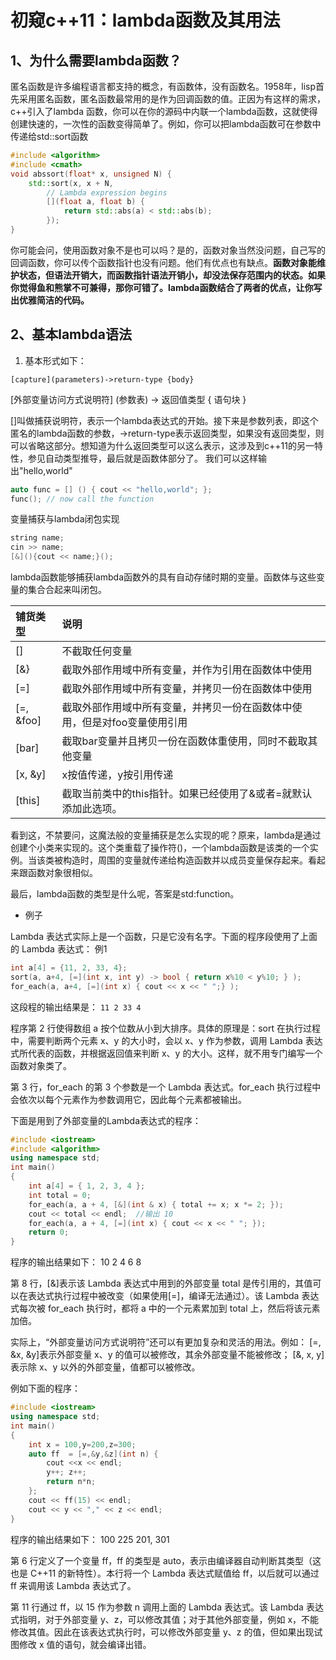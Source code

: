 # 初窥c++11：lambda函数及其用法

## 1、为什么需要lambda函数？

匿名函数是许多编程语言都支持的概念，有函数体，没有函数名。1958年，lisp首先采用匿名函数，匿名函数最常用的是作为回调函数的值。正因为有这样的需求，c++引入了lambda 函数，你可以在你的源码中内联一个lambda函数，这就使得创建快速的，一次性的函数变得简单了。例如，你可以把lambda函数可在参数中传递给std::sort函数

```c++
#include <algorithm>
#include <cmath>
void abssort(float* x, unsigned N) {
    std::sort(x, x + N,
        // Lambda expression begins
        [](float a, float b) {
            return std::abs(a) < std::abs(b);
        });
}
```

你可能会问，使用函数对象不是也可以吗？是的，函数对象当然没问题，自己写的回调函数，你可以传个函数指针也没有问题。他们有优点也有缺点。**函数对象能维护状态，但语法开销大，而函数指针语法开销小，却没法保存范围内的状态。如果你觉得鱼和熊掌不可兼得，那你可错了。lambda函数结合了两者的优点，让你写出优雅简洁的代码。**

## 2、基本lambda语法

1. 基本形式如下：

`[capture](parameters)->return-type {body}`


[外部变量访问方式说明符] (参数表) -> 返回值类型
{
   语句块
}

[]叫做捕获说明符，表示一个lambda表达式的开始。接下来是参数列表，即这个匿名的lambda函数的参数，->return-type表示返回类型，如果没有返回类型，则可以省略这部分。想知道为什么返回类型可以这么表示，这涉及到c++11的另一特性，参见自动类型推导，最后就是函数体部分了。
我们可以这样输出"hello,world"

```c++
auto func = [] () { cout << "hello,world"; };
func(); // now call the function
```

变量捕获与lambda闭包实现

```c++
string name;
cin >> name;
[&](){cout << name;}();
```

lambda函数能够捕获lambda函数外的具有自动存储时期的变量。函数体与这些变量的集合合起来叫闭包。

|铺货类型|说明|
|:--|:--|
|[] |不截取任何变量|
|[&} |截取外部作用域中所有变量，并作为引用在函数体中使用|
|[=] |截取外部作用域中所有变量，并拷贝一份在函数体中使用|
|[=, &foo] |截取外部作用域中所有变量，并拷贝一份在函数体中使用，但是对foo变量使用引用|
|[bar] |截取bar变量并且拷贝一份在函数体重使用，同时不截取其他变量|
|[x, &y] |x按值传递，y按引用传递|
|[this] |截取当前类中的this指针。如果已经使用了&或者=就默认添加此选项。|

看到这，不禁要问，这魔法般的变量捕获是怎么实现的呢？原来，lambda是通过创建个小类来实现的。这个类重载了操作符()，一个lambda函数是该类的一个实例。当该类被构造时，周围的变量就传递给构造函数并以成员变量保存起来。看起来跟函数对象很相似。

最后，lambda函数的类型是什么呢，答案是std:function。


* 例子

Lambda 表达式实际上是一个函数，只是它没有名字。下面的程序段使用了上面的 Lambda 表达式：
例1
```c++
int a[4] = {11, 2, 33, 4};
sort(a, a+4, [=](int x, int y) -> bool { return x%10 < y%10; } );
for_each(a, a+4, [=](int x) { cout << x << " ";} );
```

这段程的输出结果是：
`11 2 33 4`

程序第 2 行使得数组 a 按个位数从小到大排序。具体的原理是：sort 在执行过程中，需要判断两个元素 x、y 的大小时，会以 x、y 作为参数，调用 Lambda 表达式所代表的函数，并根据返回值来判断 x、y 的大小。这样，就不用专门编写一个函数对象类了。

第 3 行，for_each 的第 3 个参数是一个 Lambda 表达式。for_each 执行过程中会依次以每个元素作为参数调用它，因此每个元素都被输出。

下面是用到了外部变量的Lambda表达式的程序：

```c++
#include <iostream>
#include <algorithm>
using namespace std;
int main()
{
    int a[4] = { 1, 2, 3, 4 };
    int total = 0;
    for_each(a, a + 4, [&](int & x) { total += x; x *= 2; });
    cout << total << endl;  //输出 10
    for_each(a, a + 4, [=](int x) { cout << x << " "; });
    return 0;
}
```

程序的输出结果如下：
10
2 4 6 8

第 8 行，[&]表示该 Lambda 表达式中用到的外部变量 total 是传引用的，其值可以在表达式执行过程中被改变（如果使用[=]，编译无法通过）。该 Lambda 表达式每次被 for_each 执行时，都将 a 中的一个元素累加到 total 上，然后将该元素加倍。

实际上，“外部变量访问方式说明符”还可以有更加复杂和灵活的用法。例如：
[=, &x, &y]表示外部变量 x、y 的值可以被修改，其余外部变量不能被修改；
[&, x, y]表示除 x、y 以外的外部变量，值都可以被修改。

例如下面的程序：

```c++
#include <iostream>
using namespace std;
int main()
{   
    int x = 100,y=200,z=300;
    auto ff  = [=,&y,&z](int n) {
        cout <<x << endl;
        y++; z++;
        return n*n;
    };
    cout << ff(15) << endl;
    cout << y << "," << z << endl;
}
```

程序的输出结果如下：
100
225
201, 301

第 6 行定义了一个变量 ff，ff 的类型是 auto，表示由编译器自动判断其类型（这也是 C++11 的新特性）。本行将一个 Lambda 表达式赋值给 ff，以后就可以通过 ff 来调用该 Lambda 表达式了。

第 11 行通过 ff，以 15 作为参数 n 调用上面的 Lambda 表达式。该 Lambda 表达式指明，对于外部变量 y、z，可以修改其值；对于其他外部变量，例如 x，不能修改其值。因此在该表达式执行时，可以修改外部变量 y、z 的值，但如果出现试图修改 x 值的语句，就会编译出错。